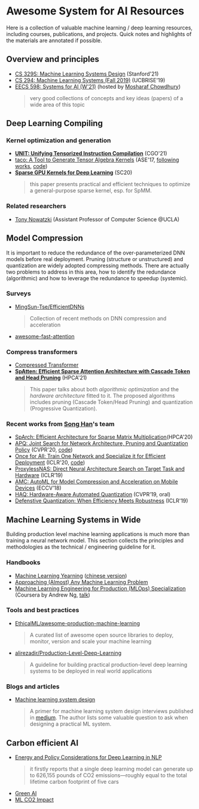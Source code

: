 # Awesome System for AI Resources
Here is a collection of valuable machine learning / deep learning resources, including courses, publications, and projects. Quick notes and highlights of the materials are annotated if possible. 

## Overview and principles 

- [CS 329S: Machine Learning Systems Design](https://stanford-cs329s.github.io/syllabus.html) (Stanford'21)
- [CS 294: Machine Learning Systems (Fall 2019)](https://ucbrise.github.io/cs294-ai-sys-fa19/) (UCBRISE'19)
- [EECS 598: Systems for AI (W'21)](https://github.com/mosharaf/eecs598/tree/w21-ai) (hosted by [Mosharaf Chowdhury](https://www.mosharaf.com/))
  > very good collections of concepts and key ideas (papers) of a wide area of this topic
## Deep Learning Compiling

### Kernel optimization and generation
- [**UNIT: Unifying Tensorized Instruction Compilation**](https://arxiv.org/abs/2101.08458) (CGO'21)
- [taco: A Tool to Generate Tensor Algebra Kernels](http://tensor-compiler.org/taco-tools.pdf) (ASE'17, [following works](http://tensor-compiler.org/publications.html), [code](https://github.com/tensor-compiler/taco))
- [**Sparse GPU Kernels for Deep Learning**](https://arxiv.org/abs/2006.10901) (SC20)
  > this paper presents practical and efficient techniques to optimize a general-purpose sparse kernel, esp. for SpMM.

### Related researchers
- [Tony Nowatzki](http://web.cs.ucla.edu/~tjn//03-publications/) (Assistant Professor of Computer Science @UCLA)

## Model Compression
It is important to reduce the redundance of the over-parameterized DNN models before real deployment. Pruning (structure or unstructured) and quantization are widely adopted compressing methods. There are actually two problems to address in this area, how to identify the redundance (algorithmic) and how to leverage the redundance to speedup (systemic).

### Surveys
- [MingSun-Tse/EfficientDNNs](https://github.com/MingSun-Tse/EfficientDNNs)
  > Collection of recent methods on DNN compression and acceleration
- [awesome-fast-attention](https://github.com/Separius/awesome-fast-attention)


### Compress transformers

- [Compressed Transformer](https://github.com/khakhulin/compressed-transformer)
- [**SpAtten: Efficient Sparse Attention Architecture with Cascade Token and Head Pruning**](https://spatten.mit.edu/) (HPCA'21) 
    > This paper talks about both *algorithmic optimization* and the *hardware architecture* fitted to it. The proposed algorithms includes pruning (Cascade Token/Head Pruning) and quantization (Progressive Quantization). 
### Recent works from [Song Han](https://songhan.mit.edu/)'s team

- [SpArch: Efficient Architecture for Sparse Matrix Multiplication](https://sparch.mit.edu/)(HPCA'20)
- [APQ: Joint Search for Network Architecture, Pruning and Quantization Policy](https://openaccess.thecvf.com/content_CVPR_2020/papers/Wang_APQ_Joint_Search_for_Network_Architecture_Pruning_and_Quantization_Policy_CVPR_2020_paper.pdf) (CVPR'20, [code](https://github.com/mit-han-lab/apq))
- [Once for All: Train One Network and Specialize it for Efficient Deployment](https://arxiv.org/abs/1908.09791) (ICLR'20, [code](https://github.com/mit-han-lab/once-for-all))
- [ProxylessNAS: Direct Neural Architecture Search on Target Task and Hardware](https://arxiv.org/pdf/1812.00332.pdf) (ICLR’19)
- [AMC: AutoML for Model Compression and Acceleration on Mobile Devices](https://arxiv.org/pdf/1802.03494.pdf) (ECCV’18)
- [HAQ: Hardware-Aware Automated Quantization](https://arxiv.org/pdf/1811.08886.pdf)  (CVPR’19, oral)
- [Defenstive Quantization: When Efficiency Meets Robustness](https://openreview.net/pdf?id=ryetZ20ctX) (ICLR'19)

## Machine Learning Systems in Wide
Building production level machine learning applications is much more than training a neural network model. This section collects the principles and methodologies as the technical / engineering guideline for it.

### Handbooks
- [Machine Learning Yearning](https://www.deeplearning.ai/programs/) ([chinese version](https://github.com/deeplearning-ai/machine-learning-yearning-cn))
- [Approaching (Almost) Any Machine Learning Problem](https://github.com/abhishekkrthakur/approachingalmost)
- [Machine Learning Engineering for Production (MLOps) Specialization](https://www.coursera.org/specializations/machine-learning-engineering-for-production-mlops) (Coursera by Andrew Ng, [talk](https://www.deeplearning.ai/wp-content/uploads/2021/06/MLOps-From-Model-centric-to-Data-centric-AI.pdf))

### Tools and best practices
- [EthicalML/awesome-production-machine-learning](https://github.com/EthicalML/awesome-production-machine-learning)
  > A curated list of awesome open source libraries to deploy, monitor, version and scale your machine learning
- [alirezadir/Production-Level-Deep-Learning](https://github.com/alirezadir/Production-Level-Deep-Learning)
  > A guideline for building practical production-level deep learning systems to be deployed in real world applications

### Blogs and articles
- [Machine learning system design](https://medium.com/acing-ai/machine-learning-system-design-c3a35c7df07d)
  > A primer for machine learning system design interviews published in [medium](medium.com). The author lists some valuable question to ask when designing a practical ML system.

## Carbon efficient AI

- [Energy and Policy Considerations for Deep Learning in NLP](https://arxiv.org/pdf/1906.02243.pdf)
  > it firstly reports that a single deep learning model can generate up to 626,155 pounds of CO2 emissions—roughly equal to the total lifetime carbon footprint of five cars
- [Green AI](https://arxiv.org/abs/1907.10597) 
- [ML CO2 Impact](https://mlco2.github.io/impact/)
